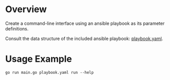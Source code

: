 # Overview

Create a command-line interface using an ansible playbook as its parameter definitions.

Consult the data structure of the included ansible playbook: [playbook.yaml](playbook.yaml).

# Usage Example

`go run main.go playbook.yaml run --help`